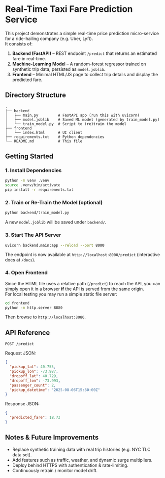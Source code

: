 # Real-Time Taxi Fare Prediction Service

This project demonstrates a simple real-time price prediction micro-service for a ride-hailing company (e.g. Uber, Lyft).  
It consists of:

1. **Backend (FastAPI)** – REST endpoint `/predict` that returns an estimated fare in real-time.
2. **Machine-Learning Model** – A random-forest regressor trained on synthetic trip data, persisted as `model.joblib`.
3. **Frontend** – Minimal HTML/JS page to collect trip details and display the predicted fare.

## Directory Structure

```
.
├── backend
│   ├── main.py         # FastAPI app (run this with uvicorn)
│   ├── model.joblib    # Saved ML model (generated by train_model.py)
│   └── train_model.py  # Script to (re)train the model
├── frontend
│   └── index.html      # UI client
├── requirements.txt    # Python dependencies
└── README.md           # This file
```

## Getting Started

### 1. Install Dependencies

```bash
python -m venv .venv
source .venv/bin/activate
pip install -r requirements.txt
```

### 2. Train or Re-Train the Model (optional)

```bash
python backend/train_model.py
```
A new `model.joblib` will be saved under `backend/`.

### 3. Start The API Server

```bash
uvicorn backend.main:app --reload --port 8000
```
The endpoint is now available at `http://localhost:8000/predict` (interactive docs at `/docs`).

### 4. Open Frontend

Since the HTML file uses a relative path (`/predict`) to reach the API, you can simply open it in a browser **if** the API is served from the same origin.  
For local testing you may run a simple static file server:

```bash
cd frontend
python -m http.server 8080
```
Then browse to `http://localhost:8080`.

## API Reference

`POST /predict`

Request JSON:
```json
{
  "pickup_lat": 40.755,
  "pickup_lon": -73.987,
  "dropoff_lat": 40.729,
  "dropoff_lon": -73.993,
  "passenger_count": 2,
  "pickup_datetime": "2025-08-06T15:30:00Z"
}
```
Response JSON:
```json
{
  "predicted_fare": 18.73
}
```

## Notes & Future Improvements

* Replace synthetic training data with real trip histories (e.g. NYC TLC data set).
* Add features such as traffic, weather, and dynamic surge multipliers.
* Deploy behind HTTPS with authentication & rate-limiting.
* Continuously retrain / monitor model drift.

